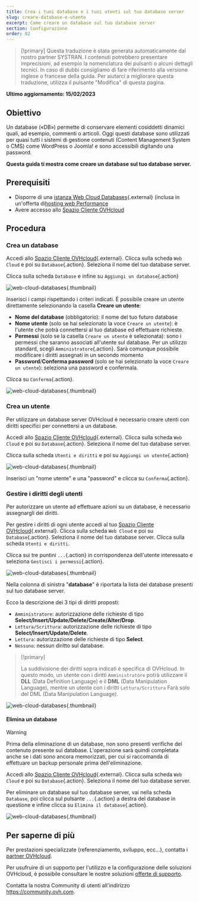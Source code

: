 ```yaml
---
title: Crea i tuoi database e i tuoi utenti sul tuo database server
slug: creare-database-e-utente
excerpt: Come creare un database sul tuo database server
section: Configurazione
order: 02
---
```


> [!primary]
> Questa traduzione è stata generata automaticamente dal nostro partner SYSTRAN. I contenuti potrebbero presentare imprecisioni, ad esempio la nomenclatura dei pulsanti o alcuni dettagli tecnici. In caso di dubbi consigliamo di fare riferimento alla versione inglese o francese della guida. Per aiutarci a migliorare questa traduzione, utilizza il pulsante "Modifica" di questa pagina.
>

**Ultimo aggiornamento: 15/02/2023**

## Obiettivo

Un database («DB») permette di conservare elementi cosiddetti dinamici quali, ad esempio, commenti o articoli. Oggi questi database sono utilizzati per quasi tutti i sistemi di gestione contenuti (Content Management System o CMS) come WordPress o Joomla! e sono accessibili digitando una password.

**Questa guida ti mostra come creare un database sul tuo database server.**

## Prerequisiti

- Disporre di una [istanza Web Cloud Databases](https://www.ovh.it/cloud/cloud-databases/){.external} (inclusa in un'offerta di[hosting web Performance](https://www.ovhcloud.com/fr/web-hosting/)
- Avere accesso allo [Spazio Cliente OVHcloud](https://www.ovh.com/auth/?action=gotomanager&from=https://www.ovh.it/&ovhSubsidiary=it)

## Procedura

### Crea un database

Accedi allo [Spazio Cliente OVHcloud](https://www.ovh.com/auth/?action=gotomanager&from=https://www.ovh.it/&ovhSubsidiary=it){.external}. Clicca sulla scheda `Web Cloud` e poi su `Database`{.action}. Seleziona il nome del tuo database server.

Clicca sulla scheda `Database` e infine su `Aggiungi un database`{.action}

![web-cloud-databases](images/web-cloud-databases-createdb01.png){.thumbnail}

Inserisci i campi rispettando i criteri indicati. È possibile creare un utente direttamente selezionando la casella **Creare un utente**:

- **Nome del database** (obbligatorio): il nome del tuo futuro database
- **Nome utente** (solo se hai selezionato la voce `Creare un utente`): è l'utente che potrà connettersi al tuo database ed effettuare richieste.
- **Permessi** (solo se la casella `Creare un utente` è selezionata): sono i permessi che saranno associati all'utente sul database. Per un utilizzo standard, scegli `Amministratore`{.action}. Sarà comunque possibile modificare i diritti assegnati in un secondo momento
- **Password**/**Conferma password** (solo se hai selezionato la voce `Creare un utente`): seleziona una password e confermala.

Clicca su `Conferma`{.action}.

![web-cloud-databases](images/web-cloud-databases-createdb02.png){.thumbnail}

### Crea un utente

Per utilizzare un database server OVHcloud è necessario creare utenti con diritti specifici per connettersi a un database.

Accedi allo [Spazio Cliente OVHcloud](https://www.ovh.com/auth/?action=gotomanager&from=https://www.ovh.it/&ovhSubsidiary=it){.external}. Clicca sulla scheda `Web Cloud` e poi su `Database`{.action}. Seleziona il nome del tuo database server.

Clicca sulla scheda `Utenti e diritti` e poi su `Aggiungi un utente`{.action}

![web-cloud-databases](images/web-cloud-databases-user01.png){.thumbnail}

Inserisci un "nome utente" e una "password" e clicca su `Conferma`{.action}.

### Gestire i diritti degli utenti

Per autorizzare un utente ad effettuare azioni su un database, è necessario assegnargli dei diritti.

Per gestire i diritti di ogni utente accedi al tuo [Spazio Cliente OVHcloud](https://www.ovh.com/auth/?action=gotomanager&from=https://www.ovh.it/&ovhSubsidiary=it){.external}. Clicca sulla scheda `Web Cloud` e poi su `Database`{.action}. Seleziona il nome del tuo database server. Clicca sulla scheda `Utenti e diritti`.

Clicca sui tre puntini `...`{.action} in corrispondenza dell'utente interessato e seleziona `Gestisci i permessi`{.action}.

![web-cloud-databases](images/web-cloud-databases-rights01.png){.thumbnail}

Nella colonna di sinistra "**database**" è riportata la lista dei database presenti sul tuo database server.

Ecco la descrizione dei 3 tipi di diritti proposti:

- `Amministratore`: autorizzazione delle richieste di tipo **Select/Insert/Update/Delete/Create/Alter/Drop**.
- `Lettura/Scrittura`: autorizzazione delle richieste di tipo **Select/Insert/Update/Delete**.
- `Lettura`: autorizzazione delle richieste di tipo **Select**.
- `Nessuno`: nessun diritto sul database.

> [!primary]
> 
> La suddivisione dei diritti sopra indicati è specifica di OVHcloud. In questo modo, un utente con i diritti `Amministratore` potrà utilizzare il **DLL** (Data Definition Language) e il **DML** (Data Manipulation Language), mentre un utente con i diritti `Lettura/Scrittura` Farà solo del DML (Data Manipulation Language).

![web-cloud-databases](images/web-cloud-databases-rights02.png){.thumbnail}

#### Elimina un database

> [!warning]
>
> Prima della eliminazione di un database, non sono presenti
> verifiche del contenuto presente sul database. L'operazione sarà quindi completata anche se
> i dati sono ancora memorizzati, per cui si raccomanda di effettuare
> un backup personale prima dell'eliminazione.
> 

Accedi allo [Spazio Cliente OVHcloud](https://www.ovh.com/auth/?action=gotomanager&from=https://www.ovh.it/&ovhSubsidiary=it){.external}. Clicca sulla scheda `Web Cloud` e poi su `Database`{.action}. Seleziona il nome del tuo database server.

Per eliminare un database sul tuo database server, vai nella scheda `Database`, poi clicca sul pulsante `...`{.action} a destra del database in questione e infine clicca su `Elimina il database`{.action}.

![web-cloud-databases](images/web-cloud-databases-deldb01.png){.thumbnail}


## Per saperne di più

Per prestazioni specializzate (referenziamento, sviluppo, ecc...), contatta i [partner OVHcloud](https://partner.ovhcloud.com/it/).

Per usufruire di un supporto per l'utilizzo e la configurazione delle soluzioni OVHcloud, è possibile consultare le nostre soluzioni [offerte di supporto](https://www.ovhcloud.com/it/support-levels/).

Contatta la nostra Community di utenti all'indirizzo <https://community.ovh.com>.
